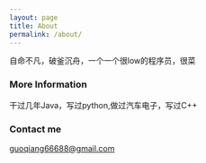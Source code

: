 ```yaml
---
layout: page
title: About
permalink: /about/
---
```


自命不凡，破釜沉舟，一个一个很low的程序员，很菜

### More Information

干过几年Java，写过python,做过汽车电子，写过C++

### Contact me

[guoqiang66688@gmail.com](mailto:email@domain.com)
